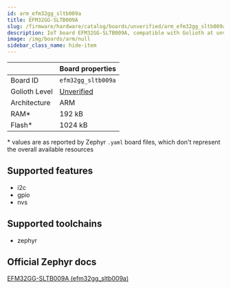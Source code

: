 ```yaml
---
id: arm_efm32gg_sltb009a
title: EFM32GG-SLTB009A
slug: /firmware/hardware/catalog/boards/unverified/arm_efm32gg_sltb009a
description: IoT board EFM32GG-SLTB009A, compatible with Golioth at unverified level.
image: /img/boards/arm/null
sidebar_class_name: hide-item
---
```


[//]: # (This is an auto-generated file, do not edit! Changes to it will be lost upon re-generation)



|                | Board properties     |
| -------------  | -------------------- |
| Board ID       | `efm32gg_sltb009a` |
| Golioth Level  | [Unverified](/firmware/hardware#unverified-boards) |
| Architecture   | ARM |
| RAM*           | 192 kB |
| Flash*         | 1024 kB |

\* values are as reported by Zephyr `.yaml` board files, which don't represent the overall available resources



## Supported features

* i2c
* gpio
* nvs

## Supported toolchains

* zephyr

## Official Zephyr docs

[EFM32GG-SLTB009A (efm32gg_sltb009a)](https://docs.zephyrproject.org/3.6.0/boards/arm/efm32gg_sltb009a/doc/index.html)
